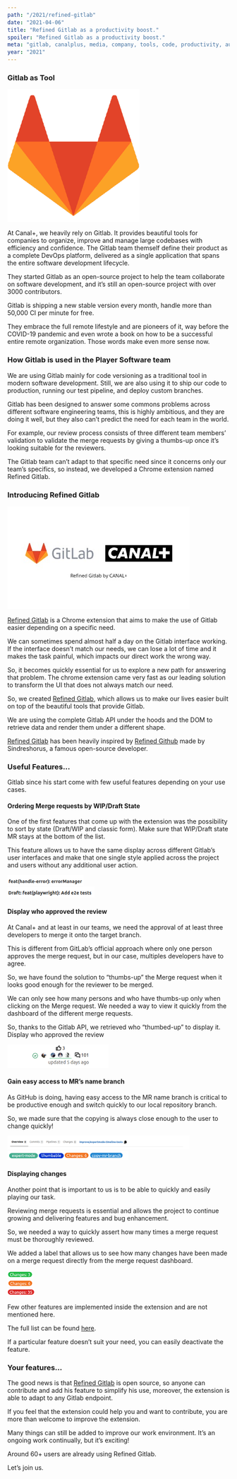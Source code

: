 ```yaml
---
path: "/2021/refined-gitlab"
date: "2021-04-06"
title: "Refined Gitlab as a productivity boost."
spoiler: "Refined Gitlab as a productivity boost."
meta: "gitlab, canalplus, media, company, tools, code, productivity, automation"
year: "2021"
---
```


### Gitlab as Tool

<img class="mdImg" src="./gitlab.png" alt="gitlab">

At Canal+, we heavily rely on Gitlab. It provides beautiful tools for companies to organize, improve and manage large codebases with efficiency and confidence.
The Gitlab team themself define their product as a complete DevOps platform, delivered as a single application that spans the entire software development lifecycle.

They started Gitlab as an open-source project to help the team collaborate on software development, and it’s still an open-source project with over 3000 contributors.

Gitlab is shipping a new stable version every month, handle more than 50,000 CI per minute for free.

They embrace the full remote lifestyle and are pioneers of it, way before the COVID-19 pandemic and even wrote a book on how to be a successful entire remote organization. Those words make even more sense now.

### How Gitlab is used in the Player Software team

We are using Gitlab mainly for code versioning as a traditional tool in modern software development. Still, we are also using it to ship our code to production, running our test pipeline, and deploy custom branches.

Gitlab has been designed to answer some commons problems across different software engineering teams, this is highly ambitious, and they are doing it well, but they also can’t predict the need for each team in the world.

For example, our review process consists of three different team members’ validation to validate the merge requests by giving a thumbs-up once it’s looking suitable for the reviewers.

The Gitlab team can’t adapt to that specific need since it concerns only our team’s specifics, so instead, we developed a Chrome extension named Refined Gitlab.

### Introducing Refined Gitlab

<img class="mdImg" src="./gitlab-canal.jpeg" alt="gitlab-canal">

[Refined Gitlab](https://chrome.google.com/webstore/detail/refined-gitlab-by-canal%20/ikaokifbikfffdgfkbhogdibaddhjfad) is a Chrome extension that aims to make the use of Gitlab easier depending on a specific need.

We can sometimes spend almost half a day on the Gitlab interface working. If the interface doesn’t match our needs, we can lose a lot of time and it makes the task painful, which impacts our direct work the wrong way.

So, it becomes quickly essential for us to explore a new path for answering that problem. The chrome extension came very fast as our leading solution to transform the UI that does not always match our need.

So, we created [Refined Gitlab](https://chrome.google.com/webstore/detail/refined-gitlab-by-canal%20/ikaokifbikfffdgfkbhogdibaddhjfad), which allows us to make our lives easier built on top of the beautiful tools that provide Gitlab.

We are using the complete Gitlab API under the hoods and the DOM to retrieve data and render them under a different shape.

[Refined Gitlab](https://chrome.google.com/webstore/detail/refined-gitlab-by-canal%20/ikaokifbikfffdgfkbhogdibaddhjfad) has been heavily inspired by [Refined Github](https://github.com/sindresorhus/refined-github) made by Sindreshorus, a famous open-source developer.

### Useful Features…

Gitlab since his start come with few useful features depending on your use cases.

#### Ordering Merge requests by WIP/Draft State

One of the first features that come up with the extension was the possibility to sort by state (Draft/WIP and classic form). Make sure that WIP/Draft state MR stays at the bottom of the list.

This feature allows us to have the same display across different Gitlab’s user interfaces and make that one single style applied across the project and users without any additional user action.

<img class="mdImg" src="./sample1-1.png" alt="sample1-1">

<br/>

<img class="mdImg" src="./sample1-2.png" alt="sample1-2">

#### Display who approved the review

At Canal+ and at least in our teams, we need the approval of at least three developers to merge it onto the target branch.

This is different from GitLab’s official approach where only one person approves the merge request, but in our case, multiples developers have to agree.

So, we have found the solution to “thumbs-up” the Merge request when it looks good enough for the reviewer to be merged.

We can only see how many persons and who have thumbs-up only when clicking on the Merge request. We needed a way to view it quickly from the dashboard of the different merge requests.

So, thanks to the Gitlab API, we retrieved who “thumbed-up” to display it. Display who approved the review

<img class="mdImg" src="./sample2-1.png" alt="sample2-1">

#### Gain easy access to MR’s name branch

As GitHub is doing, having easy access to the MR name branch is critical to be productive enough and switch quickly to our local repository branch.

So, we made sure that the copying is always close enough to the user to change quickly!

<img class="mdImg" src="./sample3-1.png" alt="sample3-1">

<br/>

<img class="mdImg" src="./sample3-2.png" alt="sample3-2">

#### Displaying changes

Another point that is important to us is to be able to quickly and easily playing our task.

Reviewing merge requests is essential and allows the project to continue growing and delivering features and bug enhancement.

So, we needed a way to quickly assert how many times a merge request must be thoroughly reviewed.

We added a label that allows us to see how many changes have been made on a merge request directly from the merge request dashboard.

<img class="mdImg" src="./sample4-1.png" alt="sample4-1">

<br/>

<img class="mdImg" src="./sample4-2.png" alt="sample4-2">

<br/>

<img class="mdImg" src="./sample4-3.png" alt="sample4-3">

Few other features are implemented inside the extension and are not mentioned here.

The full list can be found [here](https://github.com/PaulRosset/refined-gitlab-canal#features).

If a particular feature doesn’t suit your need, you can easily deactivate the feature.

### Your features…

The good news is that [Refined Gitlab](https://github.com/PaulRosset/refined-gitlab-canal) is open source, so anyone can contribute and add his feature to simplify his use, moreover, the extension is able to adapt to any Gitlab endpoint.

If you feel that the extension could help you and want to contribute, you are more than welcome to improve the extension.

Many things can still be added to improve our work environment. It’s an ongoing work continually, but it’s exciting!

Around 60+ users are already using Refined Gitlab.

Let’s join us.
